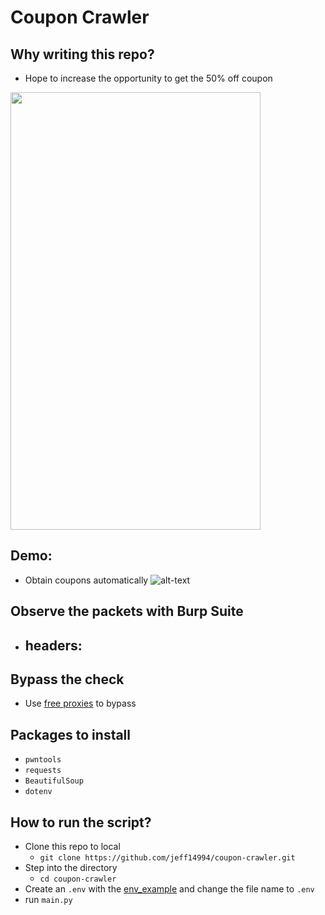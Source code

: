 # Coupon Crawler
## Why writing this repo? 
- Hope to increase the opportunity to get the 50% off coupon
<img src="https://github.com/jeff14994/coupon-crawler/blob/main/gif/origin.gif" width="400" height="700"/>

## Demo: 
- Obtain coupons automatically 
![alt-text](https://github.com/jeff14994/coupon-crawler/blob/main/gif/demo.gif)

## Observe the packets with Burp Suite
- headers:
    - 
## Bypass the check
- Use [free proxies](https://free-proxy-list.net/) to bypass
## Packages to install
- `pwntools`
- `requests`
- `BeautifulSoup`
- `dotenv`
## How to run the script?
- Clone this repo to local
    - `git clone https://github.com/jeff14994/coupon-crawler.git` 
- Step into the directory
    - `cd coupon-crawler`
- Create an `.env` with the [env_example](https://github.com/jeff14994/coupon-crawler/blob/main/env_example) and change the file name to `.env`
- run `main.py`
